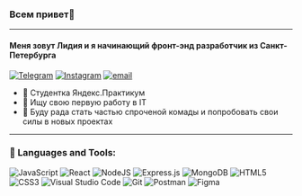 ### Всем привет👋
____
#### Меня зовут Лидия и я начинающий фронт-энд разработчик из Санкт-Петербурга 

[<img alt="Telegram" src="https://img.shields.io/badge/@anel1da-2CA5E0?style=flat&logo=telegram&logoColor=white" />](https://t.me/Anel1da)
[<img alt="Instagram" src="https://img.shields.io/badge/anel1da-%23E4405F.svg?&style=flat&logo=Instagram&logoColor=white"/>](https://instagram.com/anel1da)
[<img alt="email" src="https://img.shields.io/badge/anel1da@yandex.ru-D14836?style=flat&logo=gmail&logoColor=white" />](mailto:anel1da@yandex.ru) 

- :hatching_chick: Студентка Яндекс.Практикум
- :see_no_evil: Ищу свою первую работу в IT
- :raised_hands: Буду рада стать частью спроченой комады и попробовать свои силы в новых проектах

____

### 🔧 Languages and Tools:

<img alt="JavaScript" src="https://img.shields.io/badge/javascript-%23323330.svg?&style=for-the-badge&logo=javascript&logoColor=%23F7DF1E"/> <img alt="React" src="https://img.shields.io/badge/react-%2320232a.svg?&style=for-the-badge&logo=react&logoColor=%2361DAFB"/> <img alt="NodeJS" src="https://img.shields.io/badge/node.js-%2343853D.svg?&style=for-the-badge&logo=node.js&logoColor=white"/> <img alt="Express.js" src="https://img.shields.io/badge/express.js-%23404d59.svg?&style=for-the-badge"/> <img alt="MongoDB" src ="https://img.shields.io/badge/MongoDB-%234ea94b.svg?&style=for-the-badge&logo=mongodb&logoColor=white"/> <img alt="HTML5" src="https://img.shields.io/badge/html5-%23E34F26.svg?&style=for-the-badge&logo=html5&logoColor=white"/> <img alt="CSS3" src="https://img.shields.io/badge/css3-%231572B6.svg?&style=for-the-badge&logo=css3&logoColor=white"/>
<img alt="Visual Studio Code" src="https://img.shields.io/badge/VisualStudioCode-0078d7.svg?&style=for-the-badge&logo=visual-studio-code&logoColor=white"/> <img alt="Git" src="https://img.shields.io/badge/git-%23F05033.svg?&style=for-the-badge&logo=git&logoColor=white"/> <img alt="Postman" src="https://img.shields.io/badge/Postman-FF6C37?style=for-the-badge&logo=postman&logoColor=red" /> <img alt="Figma" src="https://img.shields.io/badge/figma-%23F24E1E.svg?&style=for-the-badge&logo=figma&logoColor=white"/>




<!--
**Anel1da/Anel1da** is a ✨ _special_ ✨ repository because its `README.md` (this file) appears on your GitHub profile.

Here are some ideas to get you started:

- 🔭 I’m currently working on ...
- 🌱 I’m currently learning ...
- 👯 I’m looking to collaborate on ...
- 🤔 I’m looking for help with ...
- 💬 Ask me about ...
- 📫 How to reach me: ...
- 😄 Pronouns: ...
- ⚡ Fun fact: ...
-->
